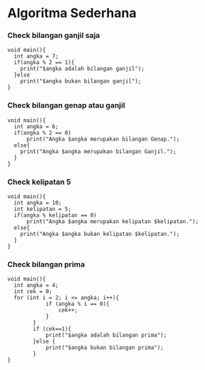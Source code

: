 # Algoritma Sederhana

### Check bilangan ganjil saja

```
void main(){
  int angka = 7;
  if(angka % 2 == 1){
    print("$angka adalah bilangan ganjil");
  }else
    print("$angka bukan bilangan ganjil");
}
```

### Check bilangan genap atau ganjil

```
void main(){
  int angka = 6;
  if(angka % 2 == 0)
      print("Angka $angka merupakan bilangan Genap.");
  else{
    print("Angka $angka merupakan bilangan Ganjil.");
  }
}
```

### Check kelipatan 5

```
void main(){
  int angka = 10;
  int kelipatan = 5;
  if(angka % kelipatan == 0)
      print("Angka $angka merupakan kelipatan $kelipatan.");
  else{
    print("Angka $angka bukan kelipatan $kelipatan.");
  }
}
```

### Check bilangan prima

```
void main(){
  int angka = 4;
  int cek = 0;
  for (int i = 2; i <= angka; i++){
            if (angka % i == 0){
                cek++;
            }
        }
        if (cek==1){
            print("$angka adalah bilangan prima");
        }else {
            print("$angka bukan bilangan prima");
        }
}
```
